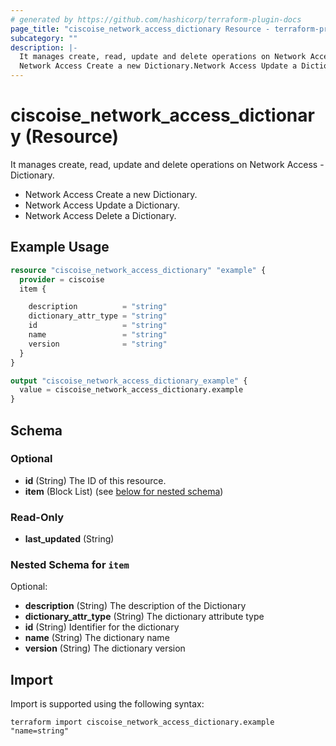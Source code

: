 ```yaml
---
# generated by https://github.com/hashicorp/terraform-plugin-docs
page_title: "ciscoise_network_access_dictionary Resource - terraform-provider-ciscoise"
subcategory: ""
description: |-
  It manages create, read, update and delete operations on Network Access - Dictionary.
  Network Access Create a new Dictionary.Network Access Update a Dictionary.Network Access Delete a Dictionary.
---
```


# ciscoise_network_access_dictionary (Resource)

It manages create, read, update and delete operations on Network Access - Dictionary.
  
  - Network Access Create a new Dictionary.
  - Network Access Update a Dictionary.
  - Network Access Delete a Dictionary.

## Example Usage

```terraform
resource "ciscoise_network_access_dictionary" "example" {
  provider = ciscoise
  item {

    description          = "string"
    dictionary_attr_type = "string"
    id                   = "string"
    name                 = "string"
    version              = "string"
  }
}

output "ciscoise_network_access_dictionary_example" {
  value = ciscoise_network_access_dictionary.example
}
```

<!-- schema generated by tfplugindocs -->
## Schema

### Optional

- **id** (String) The ID of this resource.
- **item** (Block List) (see [below for nested schema](#nestedblock--item))

### Read-Only

- **last_updated** (String)

<a id="nestedblock--item"></a>
### Nested Schema for `item`

Optional:

- **description** (String) The description of the Dictionary
- **dictionary_attr_type** (String) The dictionary attribute type
- **id** (String) Identifier for the dictionary
- **name** (String) The dictionary name
- **version** (String) The dictionary version

## Import

Import is supported using the following syntax:

```shell
terraform import ciscoise_network_access_dictionary.example "name=string"
```
